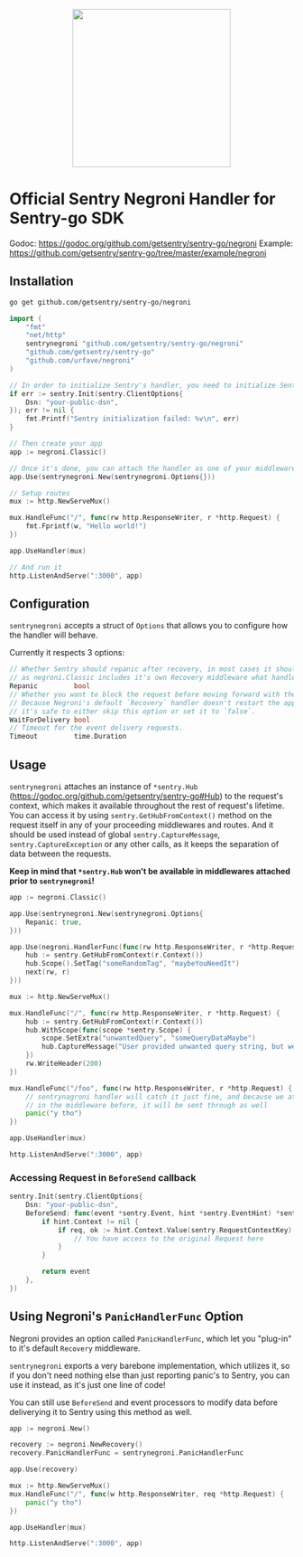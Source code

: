 <p align="center">
  <a href="https://sentry.io" target="_blank" align="center">
    <img src="https://sentry-brand.storage.googleapis.com/sentry-logo-black.png" width="280">
  </a>
  <br />
</p>

# Official Sentry Negroni Handler for Sentry-go SDK

Godoc: https://godoc.org/github.com/getsentry/sentry-go/negroni
Example: https://github.com/getsentry/sentry-go/tree/master/example/negroni

## Installation

```sh
go get github.com/getsentry/sentry-go/negroni
```

```go
import (
    "fmt"
    "net/http"
    sentrynegroni "github.com/getsentry/sentry-go/negroni"
    "github.com/getsentry/sentry-go"
    "github.com/urfave/negroni"
)

// In order to initialize Sentry's handler, you need to initialize Sentry itself beforehand
if err := sentry.Init(sentry.ClientOptions{
    Dsn: "your-public-dsn",
}); err != nil {
    fmt.Printf("Sentry initialization failed: %v\n", err)
}

// Then create your app
app := negroni.Classic()

// Once it's done, you can attach the handler as one of your middlewares
app.Use(sentrynegroni.New(sentrynegroni.Options{}))

// Setup routes
mux := http.NewServeMux()

mux.HandleFunc("/", func(rw http.ResponseWriter, r *http.Request) {
    fmt.Fprintf(w, "Hello world!")
})

app.UseHandler(mux)

// And run it
http.ListenAndServe(":3000", app)
```

## Configuration

`sentrynegroni` accepts a struct of `Options` that allows you to configure how the handler will behave.

Currently it respects 3 options:

```go
// Whether Sentry should repanic after recovery, in most cases it should be set to true,
// as negroni.Classic includes it's own Recovery middleware what handles http responses.
Repanic         bool
// Whether you want to block the request before moving forward with the response.
// Because Negroni's default `Recovery` handler doesn't restart the application,
// it's safe to either skip this option or set it to `false`.
WaitForDelivery bool
// Timeout for the event delivery requests.
Timeout         time.Duration
```

## Usage

`sentrynegroni` attaches an instance of `*sentry.Hub` (https://godoc.org/github.com/getsentry/sentry-go#Hub) to the request's context, which makes it available throughout the rest of request's lifetime.
You can access it by using `sentry.GetHubFromContext()` method on the request itself in any of your proceeding middlewares and routes.
And it should be used instead of global `sentry.CaptureMessage`, `sentry.CaptureException` or any other calls, as it keeps the separation of data between the requests.

**Keep in mind that `*sentry.Hub` won't be available in middlewares attached prior to `sentrynegroni`!**

```go
app := negroni.Classic()

app.Use(sentrynegroni.New(sentrynegroni.Options{
    Repanic: true,
}))

app.Use(negroni.HandlerFunc(func(rw http.ResponseWriter, r *http.Request, next http.HandlerFunc) {
    hub := sentry.GetHubFromContext(r.Context())
    hub.Scope().SetTag("someRandomTag", "maybeYouNeedIt")
    next(rw, r)
}))

mux := http.NewServeMux()

mux.HandleFunc("/", func(rw http.ResponseWriter, r *http.Request) {
    hub := sentry.GetHubFromContext(r.Context())
    hub.WithScope(func(scope *sentry.Scope) {
        scope.SetExtra("unwantedQuery", "someQueryDataMaybe")
        hub.CaptureMessage("User provided unwanted query string, but we recovered just fine")
    })
    rw.WriteHeader(200)
})

mux.HandleFunc("/foo", func(rw http.ResponseWriter, r *http.Request) {
    // sentrynagroni handler will catch it just fine, and because we attached "someRandomTag"
    // in the middleware before, it will be sent through as well
    panic("y tho")
})

app.UseHandler(mux)

http.ListenAndServe(":3000", app)
```

### Accessing Request in `BeforeSend` callback

```go
sentry.Init(sentry.ClientOptions{
    Dsn: "your-public-dsn",
    BeforeSend: func(event *sentry.Event, hint *sentry.EventHint) *sentry.Event {
        if hint.Context != nil {
            if req, ok := hint.Context.Value(sentry.RequestContextKey).(*http.Request); ok {
                // You have access to the original Request here
            }
        }

        return event
    },
})
```

## Using Negroni's `PanicHandlerFunc` Option

Negroni provides an option called `PanicHandlerFunc`, which let you "plug-in" to it's default `Recovery` middleware.

`sentrynegroni` exports a very barebone implementation, which utilizes it, so if you don't need nothing else than just reporting panic's to Sentry,
you can use it instead, as it's just one line of code!

You can still use `BeforeSend` and event processors to modify data before deliverying it to Sentry using this method as well.

```go
app := negroni.New()

recovery := negroni.NewRecovery()
recovery.PanicHandlerFunc = sentrynegroni.PanicHandlerFunc

app.Use(recovery)

mux := http.NewServeMux()
mux.HandleFunc("/", func(w http.ResponseWriter, req *http.Request) {
    panic("y tho")
})

app.UseHandler(mux)

http.ListenAndServe(":3000", app)
```
